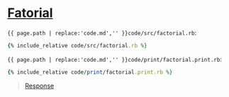 # [Fatorial](code.zip)

`{{ page.path | replace:'code.md','' }}code/src/factorial.rb`:

```rb
{% include_relative code/src/factorial.rb %}
```

`{{ page.path | replace:'code.md','' }}code/print/factorial.print.rb`:

```rb
{% include_relative code/print/factorial.print.rb %}
```

> [Response](response/src/factorial.rb)
